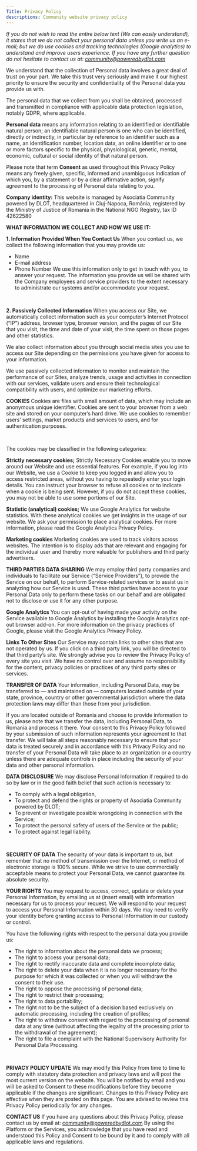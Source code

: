 ```yaml
---
Title: Privacy Policy
descriptions: Community website privacy policy
---
```


*If you do not wish to read the entire below text (We can easily understand), it states that we do not collect your personal data unless you write us an e-mail; but we do use cookies and tracking technologies (Google analytics) to understand and improve users experience. If you have any further question do not hesitate to contact us at: community@poweredbydlot.com*

We understand that the collection of Personal data involves a great deal of trust on your part. We take this trust very seriously and make it our highest priority to ensure the security and confidentiality of the Personal data you provide us with.

The personal data that we collect from you shall be obtained, processed and transmitted in compliance with applicable data protection legislation, notably GDPR, where applicable.

**Personal data** means any information relating to an identified or identifiable natural person; an identifiable natural person is one who can be identified, directly or indirectly, in particular by reference to an identifier such as a name, an identification number, location data, an online identifier or to one or more factors specific to the physical, physiological, genetic, mental, economic, cultural or social identity of that natural person.

Please note that term **Consent** as used throughout this Privacy Policy means any freely given, specific, informed and unambiguous indication of which you, by a statement or by a clear affirmative action, signify agreement to the processing of Personal data relating to you.

**Company identity:**
This website is managed by Asociatia Community powered by DLOT, headquartered in Cluj-Napoca, România, registered by the Ministry of Justice of Romania in the National NGO Registry, tax ID 42622580

**WHAT INFORMATION WE COLLECT AND HOW WE USE IT:**

**1. Information Provided When You Contact Us**
When you contact us, we collect the following information that you may provide us:
* Name
* E-mail address
* Phone Number
We use this information only to get in touch with you, to answer your request. The information you provide us will be shared with the Company employees and service providers to the extent necessary to administrate our systems and/or accommodate your request.

<br />

**2. Passively Collected Information**
When you access our Site, we automatically collect information such as your computer’s Internet Protocol (“IP”) address, browser type, browser version, and the pages of our Site that you visit, the time and date of your visit, the time spent on those pages and other statistics.

We also collect information about you through social media sites you use to access our Site depending on the permissions you have given for access to your information.

We use passively collected information to monitor and maintain the performance of our Sites, analyze trends, usage and activities in connection with our services, validate users and ensure their technological compatibility with users, and optimize our marketing efforts.

**COOKIES**
Cookies are files with small amount of data, which may include an anonymous unique identifier. Cookies are sent to your browser from a web site and stored on your computer’s hard drive.
We use cookies to remember users’ settings, market products and services to users, and for authentication purposes.

<br />

The cookies may be classified in the following categories:  

**Strictly necessary cookies;**
Strictly Necessary Cookies enable you to move around our Website and use essential features. For example, if you log into our Website, we use a Cookie to keep you logged in and allow you to access restricted areas, without you having to repeatedly enter your login details.
You can instruct your browser to refuse all cookies or to indicate when a cookie is being sent. However, if you do not accept these cookies, you may not be able to use some portions of our Site.

**Statistic (analytical) cookies;**
We use Google Analytics for website statistics. With these analytical cookies we get insights in the usage of our website. We ask your permission to place analytical cookies. For more information, please read the Google Analytics Privacy Policy.

**Marketing cookies**
Marketing cookies are used to track visitors across websites. The intention is to display ads that are relevant and engaging for the individual user and thereby more valuable for publishers and third party advertisers.

**THIRD PARTIES DATA SHARING**
We may employ third party companies and individuals to facilitate our Service (“Service Providers”), to provide the Service on our behalf, to perform Service-related services or to assist us in analyzing how our Service is used. These third parties have access to your Personal Data only to perform these tasks on our behalf and are obligated not to disclose or use it for any other purpose.

**Google Analytics**
You can opt-out of having made your activity on the Service available to Google Analytics by installing the Google Analytics opt-out browser add-on. For more information on the privacy practices of Google, please visit the Google Analytics Privacy Policy.

**Links To Other Sites**
Our Service may contain links to other sites that are not operated by us. If you click on a third party link, you will be directed to that third party’s site. We strongly advise you to review the Privacy Policy of every site you visit. We have no control over and assume no responsibility for the content, privacy policies or practices of any third party sites or services.

**TRANSFER OF DATA**
Your information, including Personal Data, may be transferred to — and maintained on — computers located outside of your state, province, country or other governmental jurisdiction where the data protection laws may differ than those from your jurisdiction.

If you are located outside of Romania and choose to provide information to us, please note that we transfer the data, including Personal Data, to Romania and process it there.
Your consent to this Privacy Policy followed by your submission of such information represents your agreement to that transfer.
We will take all steps reasonably necessary to ensure that your data is treated securely and in accordance with this Privacy Policy and no transfer of your Personal Data will take place to an organization or a country unless there are adequate controls in place including the security of your data and other personal information.

**DATA DISCLOSURE**
We may disclose Personal Information if required to do so by law or in the good faith belief that such action is necessary to:
+ To comply with a legal obligation,
+ To protect and defend the rights or property of Asociatia Community powered by DLOT;
+ To prevent or investigate possible wrongdoing in connection with the Service;
+ To protect the personal safety of users of the Service or the public;
+ To protect against legal liability.

<br />

**SECURITY OF DATA**
The security of your data is important to us, but remember that no method of transmission over the Internet, or method of electronic storage is 100% secure. While we strive to use commercially acceptable means to protect your Personal Data, we cannot guarantee its absolute security.

**YOUR RIGHTS**
You may request to access, correct, update or delete your Personal Information, by emailing us at (insert email) with information necessary for us to process your request. We will respond to your request to access your Personal Information within 30 days. We may need to verify your identity before granting access to Personal Information in our custody or control.

You have the following rights with respect to the personal data you provide us:
+ The right to information about the personal data we process;
+ The right to access your personal data;
+ The right to rectify inaccurate data and complete incomplete data;
+ The right to delete your data when it is no longer necessary for the purpose for which it was collected or when you will withdraw the consent to their use.
+ The right to oppose the processing of personal data;
+ The right to restrict their processing;
+ The right to data portability;
+ The right not to be the subject of a decision based exclusively on automatic processing, including the creation of profiles;
+ The right to withdraw consent with regard to the processing of personal data at any time (without affecting the legality of the processing prior to the withdrawal of the agreement);
+ The right to file a complaint with the National Supervisory Authority for Personal Data Processing.

<br />

**PRIVACY POLICY UPDATE**
We may modify this Policy from time to time to comply with statutory data protection and privacy laws and will post the most current version on the website. You will be notified by email and you will be asked to Consent to these modifications before they become applicable if the changes are significant. Changes to this Privacy Policy are effective when they are posted on this page.
You are advised to review this Privacy Policy periodically for any changes.

**CONTACT US**
If you have any questions about this Privacy Policy, please contact us by email at: community@poweredbydlot.com
By using the Platform or the Services, you acknowledge that you have read and understood this Policy and Consent to be bound by it and to comply with all applicable laws and regulations.